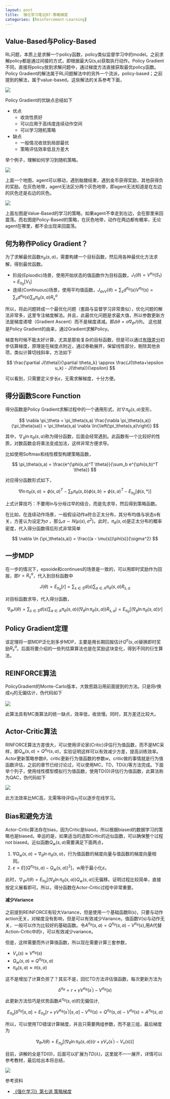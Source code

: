 ```yaml
---
layout: post
title:  强化学习笔记07-策略梯度
categories: [Reinforcement-Learning]
---
```



## Value-Based与Policy-Based

RL问题，本质上是求解一个policy函数，policy类似监督学习中的model。之前求解policy都是通过间接的方式，即根据最大Q(s,a)获取执行动作。Policy Gradient不同，直接将policy放到求解问题中，通过梯度方法直接获取最优policy函数。Policy Gradient的解法属于RL问题解法中的另外一个流派，policy-based；之前提到的解法，属于value-based。这些解法的关系参考下面，

![](/img/rl_arch.jpg)

Policy Gradient的优缺点总结如下

* 优点
  * 收敛性质好
  * 可以应用于高纬度连续动作空间
  * 可以学习随机策略
* 缺点
  * 一般情况收敛到局部最优
  * 策略评估效率低且方差大


举个例子，理解如何学习到随机策略。

![](/img/pg_example_gold.png)

上面一个地图，agent可以移动，遇到骷髅结束，遇到金币获得奖励，其他获得负的奖励。在灰色地带，agent无法区分两个灰色地带，即agent无法知道是在左边的灰色还是右边的灰色。

![](/img/pg_example_gold_solution.png)

上面左图是Value-Based的学习的策略，如果agent不幸走到左边，会在那里来回震荡。而右图是Policy-Based的策略，在灰色地带，动作在两边都有概率，无论agent在哪里，都不会出现来回震荡。



## 何为称作Policy Gradient？

为了求解最优函数$\pi_\theta(s,a)$，需要构建一个目标函数，然后用各种最优化方法求解，得到最优函数。

* 阶段(Episodic)场景，使用开始状态的值函数作为目标函数，$J_1(\theta)=V^{\pi_\theta}(S_1)=E_{\pi_\theta}[V_1]$
* 连续(Continuous)场景，使用平均值函数，$J_{avV}(\theta)=\sum_s d^{\pi_\theta}(s)V^{\pi_\theta}(s)=\sum_s d^{\pi_\theta}(s)\sum_a \pi_\theta(s,a) R_s^a$

所以，将此问题转成一个最优化问题（套路与监督学习非常类似），优化问题的解法非常多，这里专注梯度解法。并且，此最优化问题是求最大值，所以参数更新方法是梯度递增（Gradient Ascent）而不是梯度递减。即$\Delta \theta  = \alpha \nabla_\theta J(\theta)$。 这也就是Policy Gradient的由来，通过Gradient求解Policy。

梯度有时候不能太好计算，尤其是那些复杂的目标函数，但是可以通过[有限差分](https://zh.wikipedia.org/wiki/%E6%9C%89%E9%99%90%E5%B7%AE%E5%88%86%E6%B3%95)初步估算梯度，原理是在梯度点附近，通过泰勒展开，保留线性部分，剔除其他余项，类似计算切线斜率，方法如下

$$
\frac{\partial J(\theta)}{\partial \theta_k} \approx \frac{J(\theta+\epsilon u_k) - J(\theta)}{\epsilon}
$$

可以看到，只需要定义步长$\epsilon$，无需求解梯度，十分方便。



## 得分函数Score Function

得分函数是Policy Gradient求解过程中的一个通用形式，对$\nabla \pi_\theta(s,a)$变形，

$$
\nabla \pi_\theta = \pi_\theta(s,a) \frac{\nabla \pi_\theta(s,a)}{\pi_\theta(sa)} = \pi_\theta(s,a)  \nabla \ln{\left(\pi_\theta(s,a)\right)}
$$

其中，$\nabla_\theta \ln{\pi_\theta(s,a)}$称为得分函数，后面会经常遇到。此函数有一个比较好的性质，对数函数会将乘法变成加法，这样非常方便求导。

比如使用Softmax和线性模型构建策略函数，

$$
\pi_\theta(s,a) = \frac{e^{\phi(s,a)^T \theta}}{\sum_b e^{\phi(s,b)^T \theta}}
$$

对应得分函数形式如下，

$$
\nabla \ln{\pi_\theta(s,a)} = \phi(s,a)^T - \sum_b \pi_\theta(s,b) \phi(s,b) = \phi(s,a)^T - E_{\pi_\theta}[\phi(s, *)]
$$

上式计算技巧：不要用ln与分母过早的结合，而是先求导，然后得到策略函数。

在比如，在连续动作场景，一般假设动作a符合正太分布，其分布均值与状态s有关，方差认为设定为$\sigma$ ，那么$a  \sim N(\mu(s), \sigma^2)$。此时，$\pi_\theta(s,a)$是正太分布的概率密度，代入得分函数得后形式非常简单

$$
\nabla \ln {\pi_\theta(s,a)} = \frac{(a - \mu(s))\phi(s)}{\sigma^2}
$$


## 一步MDP

在一步的情况下，epsoide和continues的场景是一致的，可以用即时奖励作为回报，即$r=R_s^a$，代入到目标函数中

$$
J(\theta) = E_{\pi_\theta}[r] = \sum_{s \in S}d(s)\sum_{a \in A} \pi_\theta(s,a) R_{s,a}
$$

对目标函数求导，代入得分函数，

$$
\nabla_\theta J(\theta) = \sum_{s \in S} d(s) \sum_{a \in A} \pi_\theta(s,a) ((\nabla_\theta \ln \pi_\theta(s,a)) R_{s,a}) = E_{\pi_\theta} [(\nabla_\theta \ln \pi_\theta(s,a)) r]
$$

## Policy Gradient定理

该定理将一部MDP泛化到多步MDP，主要是用长期回报估计$Q^\pi(s,a)$替换即时奖励$R_s^a$。后面将要介绍的一些列估算算法也是在奖励这块变化，得到不同的衍生算法。



## REINFORCE算法

PolicyGradient的Monte-Carlo版本，大致思路沿用前面提到的方法。只是将$r$换成$v_t$的无偏估计，伪代码如下

![](\img\pg_reinforce.png)

此算法具有MC类算法的统一缺点，效率低，收敛慢。同时，其方差还比较大。



## Actor-Critic算法

RINFORCE算法方差很大，可以使用评论家(Critic)评估行为值函数，而不是MC采样，即$Q_w(s,a) = Q^{\pi_\theta}(s,a)$，实验证明这样可以有效减少方差，提高训练效率。Actor更新策略参数$\theta$，critic更新行为值函数的参数$w$。critic做的事情就是行为值函数评估，之前的章节已经讨论过，可以使用MC，TD，TD($\lambda$)等方法完成。下面举个列子，使用线性模型模拟行为值函数，使用TD(0)评估行为值函数，此算法称为QAC，伪代码如下

![](/img/pg_qac.png)

此方法效率比MC高，无需等待评估$v_t$可以逐步在线学习。



## Bias和避免方法

Actor-Critic算法存在bias，因为Critic是biasd，所以根据biased的数据学习的策略也是biased。幸运的是，如果适当的选取Critic的近似函数，可以确保整个过程not biased。近似函数$Q_w(s,a)$需要满足下面两点，

1. $\nabla Q_w(s,a) = \nabla_\theta \ln \pi_\theta (s,a)$，行为值函数的梯度向量与值函数的梯度向量相同。
2. $\varepsilon = E[(Q^{\pi_\theta}(s,a)-Q_w(s,a))^2]$，$w$用于最小化$\varepsilon$。

此时，$\nabla_\theta J(\theta) = E_{\pi_\theta}[(\nabla_\theta \ln \pi_\theta(s,a)) Q_w(s,a)]$无偏移。证明过程比较简单，直接按定义展看即可。所以，得分函数在Actor-Critic过程中非常重要。



#### 减少Variance

之前提到REINFORCE有较大Variance，但是使用一个基础函数B(s)，只要与动作action无关，对梯度没有影响，但是可以有效减少Variance。值函数V(s)与动作无关，一般可以作为比较好的基础函数。令$A^{\pi_\theta}(s,a)  = Q^{\pi_\theta}(s,a) - V^{\pi_\theta}(s)$,用A代替Action-Critic中的r，可以有效减少variance。

但是，这样需要而外计算值函数，所以现在需要计算三套参数，

* $V_v(s) \approx V^{\pi_\theta}(s)$
* $Q_w(s,a) \approx Q^{\pi_\theta}(s,a)$
* $\pi_\theta(s,a) \approx \pi (s,a)$

这不是增加了计算负担了？其实不是，回忆TD方法评估值函数，每次更新方法为

$$
\delta^{\pi_\theta} = r + \gamma V^{\pi_\theta}(s^\prime) - V^{\pi_\theta}(s)
$$

此更新方法恰巧是优势函数$A^{\pi_\theta}(s,a)$的无偏估计,

$$
E_{\pi_\theta}[\delta^{\pi_\theta}|s,a] = E_{\pi_\theta}[r + \gamma V^{\pi_\theta}(s^\prime) \vert s,a] - V^{\pi_\theta}(s) = Q^{\pi_\theta}(s,a) - V^{\pi_\theta}(s) = A^{\pi_\theta}(s,a)
$$

所以，可以使用TD错误计算梯度，并且只需要两组参数，而不是三组，最后梯度为

$$
\nabla_\theta J(\theta) = E_{\pi_\theta}[(\nabla_\theta \ln \pi_\theta(s,a))(r + \gamma V_v(s^\prime)-V_v(s))]
$$

目前，讲解的全是TD(0)，后面可以扩展为$TD(\lambda)$，这里就不一一展开，详情可以参考教材，最后给出本将总结，



![](\img\pg_summary.png)



参考资料

* [《强化学习》第七讲 策略梯度](https://zhuanlan.zhihu.com/p/28348110)

